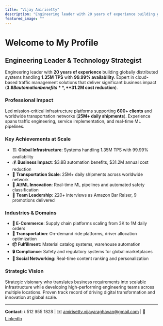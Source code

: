 ```yaml
---
title: "Vijay Amirisetty"
description: "Engineering leader with 20 years of experience building globally distributed systems"
featured_image: ""
---
```


# Welcome to My Profile

## Engineering Leader & Technology Strategist

Engineering leader with **20 years of experience** building globally distributed systems handling **1.35M TPS** with **99.99% availability**. Expert in cloud-based traffic management solutions that deliver significant business impact (**$3.8B automation benefits**, **$31.2M cost reduction**).

### Professional Impact

Led mission-critical infrastructure platforms supporting **600+ clients** and worldwide transportation networks (**25M+ daily shipments**). Experience spans traffic engineering, service implementation, and real-time ML pipelines.

### Key Achievements at Scale

- 🏗️ **Global Infrastructure**: Systems handling 1.35M TPS with 99.99% availability
- 💰 **Business Impact**: $3.8B automation benefits, $31.2M annual cost reduction
- 🚚 **Transportation Scale**: 25M+ daily shipments across worldwide network
- 🤖 **AI/ML Innovation**: Real-time ML pipelines and automated safety classification
- 👥 **Team Leadership**: 220+ interviews as Amazon Bar Raiser, 9 promotions delivered

### Industries & Domains

- **🛒 E-Commerce**: Supply chain platforms scaling from 3K to 1M daily orders
- **🚗 Transportation**: On-demand ride platforms, driver allocation optimization
- **📦 Fulfillment**: Material catalog systems, warehouse automation
- **🔒 Compliance**: Safety and regulatory systems for global marketplaces
- **📱 Social Networking**: Real-time content ranking and personalization

### Strategic Vision

Strategic visionary who translates business requirements into scalable infrastructure while developing high-performing engineering teams across multiple locations. Proven track record of driving digital transformation and innovation at global scale.

---

**Contact**: 📞 512 955 1828 | ✉️ amirisetty.vijayaraghavan@gmail.com | 💼 [LinkedIn](https://www.linkedin.com/in/amirisetty/)